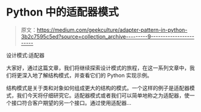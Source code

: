 # Python 中的适配器模式

> 原文：<https://medium.com/geekculture/adapter-pattern-in-python-3b2c7595c5ed?source=collection_archive---------9----------------------->

设计模式:适配器

大家好，通过这篇文章，我们将继续探索设计模式的旅程，在这一系列文章中，我们将更深入地了解结构模式，并查看它们的 Python 实现示例。

结构模式是关于类和对象如何组成更大的结构的模式。一个这样的例子是适配器模式，我们今天将仔细研究它。适配器模式或者我们可以简单地称之为适配器，使一个接口符合客户期望的另一个接口。通过使用适配器…